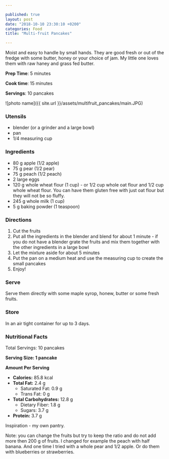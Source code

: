 ```yaml
---

published: true
layout: post
date: "2018-10-10 23:30:10 +0200"
categories: Food
title: "Multi-fruit Pancakes"

---
```


Moist and easy to handle by small hands. They are good fresh or out of the fredge with some butter, honey or your choice of jam. My little one loves them with raw haney and grass fed butter.  


**Prep Time**: 5 minutes

**Cook time**: 15 minutes

**Servings**: 10 pancakes

![photo name]({{ site.url }}/assets/multifruit_pancakes/main.JPG)

### Utensils
- blender (or a grinder and a large bowl)
- pan
- 1/4 measuring cup

### Ingredients
- 80 g apple (1/2 apple)
- 75 g pear (1/2 pear)
- 75 g peach (1/2 peach)
- 2 large eggs
- 120 g whole wheat flour (1 cup) - or 1/2 cup whole oat flour and 1/2 cup whole wheat flour. You can have them gluten free with just oat flour but they will not be so fluffy. 
- 245 g whole milk (1 cup)
- 5 g baking powder (1 teaspoon)

### Directions
1. Cut the fruits 
2. Put all the ingredients in the blender and blend for about 1 minute - if you do not have a blender grate the fruits and mix them together with the other ingredients in a large bowl
3. Let the mixture aside for about 5 minutes
4. Put the pan on a medium heat and use the measuring cup to create the small pancakes 
4. Enjoy! 

### Serve
Serve them directly with some maple syrop, honew, butter or some fresh fruits.

### Store
In an air tight container for up to 3 days.

### Nutritional Facts
Total Servings: 10 pancakes

**Serving Size: 1 pancake**

**Amount Per Serving**

- **Calories:** 85.8 kcal
- **Total Fat:** 2.4 g
  - Saturated Fat: 0.9 g
  - Trans Fat: 0 g
- **Total Carbohydrates:** 12.8 g
  - Dietary Fiber: 1.8 g
  - Sugars: 3.7 g
- **Protein:** 3.7 g

Inspiration - my own pantry. 

Note: you can change the fruits but try to keep the ratio and do not add more then 200 g of fruits. I changed for example the peach with half banana. And one time I tried with a whole pear and 1/2 apple. Or do them with blueberries or strawberries.  